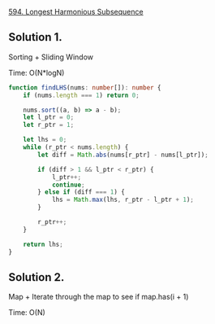 [594. Longest Harmonious Subsequence](https://leetcode.com/problems/longest-harmonious-subsequence/)

## Solution 1.
Sorting + Sliding Window

Time: O(N*logN)
```ts
function findLHS(nums: number[]): number {
    if (nums.length === 1) return 0;

    nums.sort((a, b) => a - b);
    let l_ptr = 0;
    let r_ptr = 1;

    let lhs = 0;
    while (r_ptr < nums.length) {
        let diff = Math.abs(nums[r_ptr] - nums[l_ptr]);

        if (diff > 1 && l_ptr < r_ptr) {
            l_ptr++;
            continue;
        } else if (diff === 1) {
            lhs = Math.max(lhs, r_ptr - l_ptr + 1);
        }

        r_ptr++;
    }

    return lhs;
}
```

## Solution 2.
Map + Iterate through the map to see if map.has(i + 1)

Time: O(N)